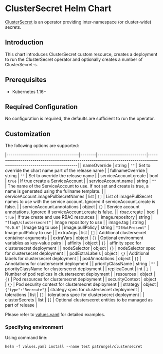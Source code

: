 # ClusterSecret Helm Chart

[ClusterSecret](https://github.com/zakkg3/ClusterSecret) is an operator providing inter-namespace (or cluster-wide) secrets.

## Introduction

This chart introduces ClusterSecret custom resource, creates a deployment to run the ClusterSecret operator and optionally creates a number of ClusterSecret-s.

## Prerequisites

* Kubernetes 1.16+

## Required Configuration

No configuration is required, the defaults are sufficient to run the operator.

## Customization

The following options are supported:

|-------------------------------------|--------|-------------------------|------------------------------------------------------------------------------------------------------------------------|
| nameOverride                        | string | `""`                    | Set to override the chart name part of the release name                                                                |
| fullnameOverride                    | string | `""`                    | Set to override the release name                                                                                       |
| serviceAccount.create               | bool   | `true`                  | If true create a ServiceAccount                                                                                        |
| serviceAccount.name                 | string | `""`                    | The name of the ServiceAccount to use. If not set and create is true, a name is generated using the fullname template. |
| serviceAccount.imagePullSecretNames | list   | `[]`                    | List of imagePullSecret names to use with the service account. Ignored if serviceAccount.create is false.              |
| serviceAccount.annotations          | object | `{}`                    | Service account annotations. Ignored if serviceAccount.create is false.                                                |
| rbac.create                         | bool   | `true`                  | If true create and use RBAC resources                                                                                  |
| image.repository                    | string | `"flag5/clustersecret"` | Image repository to use                                                                                                |
| image.tag                           | string | `"0.0.6"`               | Image tag to use                                                                                                       |
| image.pullPolicy                    | string | `"IfNotPresent"`        | Image pullPolicy to use                                                                                                |
| extraArgs                           | list   | `[]`                    | Additional clustersecret container arguments                                                                           |
| extraVars                           | object | `{}`                    | Optional environment variables as key-value pairs                                                                      |
| affinity                            | object | `{}`                    | affinity spec for clustersecret deployment                                                                             |
| nodeSelector                        | object | `{}`                    | nodeSelector spec for clustersecret deployment                                                                         |
| podExtraLabels                      | object | `{}`                    | Additional labels for clustersecret deployment                                                                         |
| podAnnotations                      | object | `{}`                    | Annotations for clustersecret deployment                                                                               |
| priorityClassName                   | string | `""`                    | priorityClassName for clustersecret deployment                                                                         |
| replicaCount                        | int    | `1`                     | Number of pod replicas in clustersecret deployment                                                                     |
| resources                           | object | `{}`                    | Pod resources for clustersecret deployment                                                                             |
| securityContext                     | object | `{}`                    | Pod security context for clustersecret deployment                                                                      |
| strategy                            | object | `{"type":"Recreate"}`   | strategy spec for clustersecret deployment                                                                             |
| tolerations                         | list   | `[]`                    | tolerations spec for clustersecret deployment                                                                          |
| clusterSecrets                      | list   | `[]`                    | Optional clustersecret entities to be managed as part of release                                                       |


Please refer to [values.yaml](./values.yaml) for detailed examples.

### Specifying environment

Using command line:

```helm
helm -f values.yaml install --name test patrungel/clustersecret
```
